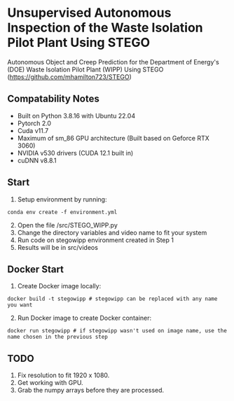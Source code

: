 # Unsupervised Autonomous Inspection of the Waste Isolation Pilot Plant Using STEGO
Autonomous Object and Creep Prediction for the Department of Energy's (DOE) Waste Isolation Pilot Plant (WIPP) Using STEGO (https://github.com/mhamilton723/STEGO)

## Compatability Notes
- Built on Python 3.8.16 with Ubuntu 22.04
- Pytorch 2.0
- Cuda v11.7
- Maximum of sm_86 GPU architecture (Built based on Geforce RTX 3060)
- NVIDIA v530 drivers (CUDA 12.1 built in)
- cuDNN v8.8.1

## Start
1. Setup environment by running:
 ```
 conda env create -f environment.yml
 ```
2. Open the file /src/STEGO_WIPP.py
3. Change the directory variables and video name to fit your system
4. Run code on stegowipp environment created in Step 1
5. Results will be in src/videos

## Docker Start
1. Create Docker image locally:
```
docker build -t stegowipp # stegowipp can be replaced with any name you want
```
2. Run Docker image to create Docker container:
```
docker run stegowipp # if stegowipp wasn't used on image name, use the name chosen in the previous step
```

## TODO
1. Fix resolution to fit 1920 x 1080.
2. Get working with GPU.
3. Grab the numpy arrays before they are processed.
